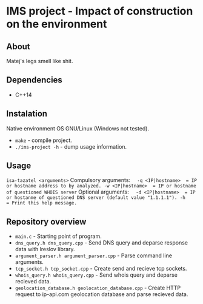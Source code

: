 # IMS project - Impact of construction on the environment

## About
Matej's legs smell like shit.

## Dependencies
- C++14

## Instalation
Native environment OS GNU/Linux (Windows not tested).
- ``make`` - compile project.
- ``./ims-project -h`` - dump usage information.
## Usage
``isa-tazatel <arguments>``
Compulsory arguments:
``  -q <IP|hostname>  = IP or hostname address to by analyzed.
  -w <IP|hostname>  = IP or hostname of questioned WHOIS server``
Optional arguments:
``  -d <IP|hostname>  = IP or hostanme of questioned DNS server
                     (default value "1.1.1.1").
  -h                = Print this help message.``

## Repository overview
- ``main.c`` - Starting point of program.
- ``dns_query.h dns_query.cpp`` - Send DNS query and deparse response data with lreslov library.
- ``argument_parser.h argument_parser.cpp`` - Parse command line arguments.
- ``tcp_socket.h tcp_socket.cpp`` - Create send and recieve tcp sockets.
- ``whois_query.h whois_query.cpp`` - Send whois query and deparse recieved data.
- ``geolocation_database.h geolocation_database.cpp`` - Create HTTP request to ip-api.com geolocation database and parse recieved data.

